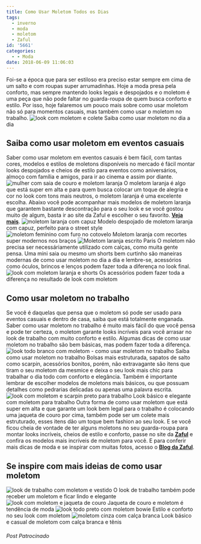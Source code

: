 ```yaml
---
title: Como Usar Moletom Todos os Dias
tags:
  - inverno
  - moda
  - moletom
  - Zaful
id: '5661'
categories:
  - - Moda
date: 2018-06-09 11:06:03
---
```


Foi-se a época que para ser estiloso era preciso estar sempre em cima de um salto e com roupas super arrumadinhas. Hoje a moda presa pela conforto, mas sempre mantendo looks legais e despojados e o moletom é uma peça que não pode faltar no guarda-roupa de quem busca conforto e estilo. Por isso, hoje falaremos um pouco mais sobre como usar moletom não só para momentos casuais, mas também como usar o moletom no trabalho. ![look com moletom e colete ](/images/2018/06/como-usar-moletom-dia-a-dia.jpg "look com moletom e colete ") Saiba como usar moletom no dia a dia

## Saiba como usar moletom em eventos casuais

Saber como usar moletom em eventos casuais é bem fácil, com tantas cores, modelos e estilos de moletons disponíveis no mercado é fácil montar looks despojados e cheios de estilo para eventos como aniversários, almoço com família e amigos, para ir ao cinema e assim por diante. ![mulher com saia de couro e moletom laranja ](/images/2018/06/mulher-de-saia-e-moletom-laranja.jpg "mulher com saia de couro e moletom laranja ") O moletom laranja é algo que está super em alta e para quem busca colocar um toque de alegria e cor no look com tons mais neutros, o moletom laranja é uma excelente escolha. Abaixo você pode acompanhar mais modelos de moletom laranja que garantem bastante descontração para o seu look e se você gostou muito de algum, basta ir ao site da Zaful e escolher o seu favorito. [**Veja mais**](https://www.zaful.com/s/orange-sweatshirt/). ![moletom laranja com capuz ](/images/2018/06/moletom-laranja-com-capuz.jpg "moletom laranja com capuz ") Modelo despojado de moletom laranja com capuz, perfeito para o street style ![moletom feminino com furo no cotovelo](/images/2018/06/moletom-com-furo-no-cotovelo-laranja.jpg "moletom feminino com furo no cotovelo") Moletom laranja com recortes super modernos nos braços ![Moletom laranja escrito Paris](/images/2018/06/moletom-laranja-escrito-paris.jpg "Moletom laranja escrito Paris") O moletom não precisa ser necessáriamente utilizado com calças, como muita gente pensa. Uma mini saia ou mesmo um shorts bem curtinho são maneiras modernas de como usar moletom no dia a dia e lembre-se, acessórios como óculos, brincos e lenços podem fazer toda a diferença no look final. ![look com moletom laranja e shorts](/images/2018/06/moletom-laranja-com-shorts.jpg "look com moletom laranja e shorts") Os acessórios podem fazer toda a diferença no resultado de look com moletom

## Como usar moletom no trabalho

Se você é daquelas que pensa que o moletom só pode ser usado para eventos casuais e dentro de casa, saiba que está totalmente enganada. Saber como usar moletom no trabalho é muito mais fácil do que você pensa e pode ter certeza, o moletom garante looks incríveis para você arrasar no look de trabalho com muito conforto e estilo. Algumas dicas de como usar moletom no trabalho são bem básicas, mas podem fazer toda a diferença. ![look todo branco com moletom - como usar moletom no trabalho](/images/2018/06/look-todo-branco-com-moletom.jpg "look todo branco com moletom - como usar moletom no trabalho") Saiba como usar moletom no trabalho Bolsas mais estruturada, sapatos de salto como scarpin, acessórios bonitos, porém, não extravagante são itens que tiram o seu moletom da mesmice e deixa o seu look mais chic para trabalhar o dia todo com conforto e elegância. Também é importante lembrar de escolher modelos de moletons mais básicos, ou que possuam detalhes como pedrarias delicadas ou apenas uma palavra escrita. ![look com moletom e scarpin preto para trabalho ](/images/2018/06/look-com-moletom-para-trabalho.jpg "look com moletom e scarpin preto para trabalho ") Look básico e elegante com moletom para trabalho Outra forma de como usar moletom que está super em alta e que garante um look bem legal para o trabalho é colocando uma jaqueta de couro por cima, também pode ser um colete mais estruturado, esses itens dão um toque bem fashion ao seu look. E se você ficou cheia de vontade de ter alguns moletons no seu guarda-roupa para montar looks incríveis, cheios de estilo e conforto, passe no site da **[Zaful](https://www.zaful.com)** e confira os modelos mais incríveis de moletom para você. E para conferir mais dicas de moda e se inspirar com muitas fotos, acesso o **[Blog da Zaful](https://www.zaful.com/blog)**.

## Se inspire com mais ideias de como usar moletom

![look de trabalho com moletom e vestido ](/images/2018/06/look-de-trabalho-com-moletom.jpg "look de trabalho com moletom e vestido ") O look de trabalho também pode receber um moletom e ficar lindo e elegante ![look com moletom e jaqueta de couro](/images/2018/06/look-com-moletom-e-jaqueta-de-couro.jpg "look com moletom e jaqueta de couro") Jaqueta de couro e moletom é tendência de moda ![look todo preto com moletom bowie](/images/2018/06/look-todo-preto-com-moleton-bowie.jpg "look todo preto com moletom bowie") Estilo e conforto no seu look com moletom ![moletom cinza com calça branca](/images/2018/06/moletom-cinza-com-calça-branca.jpg "moletom cinza com calça branca") Look básico e casual de moletom com calça branca e tênis

###### Post Patrocinado

